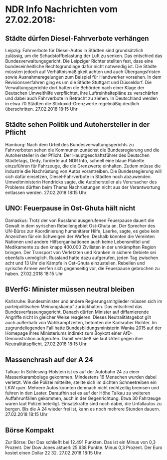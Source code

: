 # NDR Info Nachrichten vom 27.02.2018:


## Städte dürfen Diesel-Fahrverbote verhängen
Leipzig:    Fahrverbote für Diesel-Autos in Städten sind grundsätzlich zulässig, um die Schadstoffbelastung der Luft zu senken. Das entschied das Bundesverwaltungsgericht. Die Leipziger Richter stellten fest, dass eine bundeseinheitliche Rechtsgrundlage dafür nicht notwendig ist. Die Städte müssten jedoch auf Verhältnismäßigkeit achten und auch Übergangsfristen sowie Ausnahmeregelungen zum Beispiel für Handwerker vorsehen. In dem Revisionsverfahren ging es um die Städte Stuttgart und Düsseldorf. Die Verwaltungsgerichte dort hatten die Behörden nach einer Klage der Deutschen Umwelthilfe verpflichtet, ihre Luftreinhaltepläne zu verschärfen und dabei auch Fahrverbote in Betracht zu ziehen. In Deutschland werden in etwa 70 Städten die Stickoxid-Grenzwerte regelmäßig deutlich überschritten. 27.02.2018 18:15 Uhr 

## Städte sehen Politik und Autohersteller in der Pflicht
Hamburg: Nach dem Urteil des Bundesverwaltungsgerichts zu Fahrverboten sehen die Kommunen zunächst die Bundesregierung und die Autohersteller in der Pflicht. Der Hauptgeschäftsführer des Deutschen Städtetags, Dedy, forderte auf NDR Info, schnell eine blaue Plakette einzuführen für Fahrzeuge, die die Grenzwerte einhalten. Zudem müsse die Industrie die Nachrüstung von Autos vorantreiben. Die Bundesregierung will sich dafür einsetzen, Diesel-Fahrverbote in Städten noch abzuwenden. Umweltministerin Hendricks sagte, die Autohersteller als Verursacher des Problems dürften beim Thema Nachrüstungen nicht aus der Verantwortung entlassen werden. 27.02.2018 18:15 Uhr 

## UNO: Feuerpause in Ost-Ghuta hält nicht
Damaskus: Trotz der von Russland ausgerufenen Feuerpause dauert die Gewalt in dem syrischen Rebellengebiet Ost-Ghuta an. Der Sprecher des UN-Büros zur Koordinierung humanitärer Hilfe, Laerke, sagte, es gebe kein Anzeichen für ein Schweigen der Waffen. Deshalb könnten die Vereinten Nationen und andere Hilfsorganisationen auch keine Lebensmittel und Medikamente zu den knapp 400.000 Zivilisten in der umkämpften Region bringen. Der Transport von Verletzten und Kranken in sichere Gebiete sei ebenfalls unmöglich. Russland hatte dazu aufgerufen, jeden Tag zwischen acht und 13 Uhr die Kämpfe in Ost-Ghuta einzustellen. Rebellen und syrische Armee werfen sich gegenseitig vor, die Feuerpause gebrochen zu haben. 27.02.2018 18:15 Uhr 

## BVerfG: Minister müssen neutral bleiben
Karlsruhe:		 Bundesminister und andere Regierungsmitglieder müssen sich im parteipolitischen Meinungskampf zurückhalten. Das entschied das Bundesverfassungsgericht. Danach dürfen Minister auf diffamierende Angriffe nicht in gleicher Weise reagieren. Dieses Neutralitätsgebot gilt auch außerhalb von Wahlkampfzeiten, betonten die Karlsruher Richter. Im zugrundeliegenden Fall hatte Bundesbildungsministerin Wanka 2015 auf der Homepage ihres Ministeriums indirekt zum Boykott einer AfD-Demonstration aufgerufen. Damit verstieß sie laut Urteil gegen ihre Neutralitätspflicht. 27.02.2018 18:15 Uhr 

## Massenchrash auf der A 24
Talkau: In Schleswig-Holstein ist es auf der Autobahn 24 zu einer Massenkarambolage gekommen. Mindestens 16 Menschen wurden dabei verletzt. Wie die Polizei mitteilte, stellte sich im dichten Schneetreiben ein LKW quer. Mehrere Autos konnten demnach nicht rechtzeitig bremsen und fuhren in den Laster. Daraufhin sei es auf der Höhe Talkau zu weiteren Auffahrunfällen gekommen, auch in der Gegenrichtung. Etwa 30 Fahrzeuge waren laut Polizei beteiligt. Einsatzkräfte sind noch dabei, die Unfallautos zu bergen. Bis die A 24 wieder frei ist, kann es noch mehrere Stunden dauern. 27.02.2018 18:15 Uhr 

## Börse Kompakt
Zur Börse: Der Dax schließt bei 12.491 Punkten. Das ist ein Minus von 0,3 Prozent. Der Dow Jones aktuell: 25.638 Punkte. Minus 0,3 Prozent. Der Euro kostet einen Dollar 22 32. 27.02.2018 18:15 Uhr 
